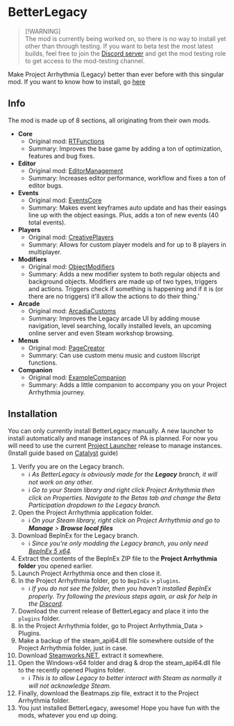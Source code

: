 ﻿# BetterLegacy

> [!WARNING]\
> The mod is currently being worked on, so there is no way to install yet other than through testing. If you want to beta test the most latest builds, feel free to join the [Discord server](https://discord.gg/5XfVScJSK5) and get the mod testing role to get access to the mod-testing channel.

Make Project Arrhythmia (Legacy) better than ever before with this singular mod.
If you want to know how to install, go [here](https://github.com/RTMecha/BetterLegacy/edit/master/README.md#installation)

## Info
The mod is made up of 8 sections, all originating from their own mods.
- **Core**
   - Original mod: [RTFunctions](https://github.com/RTMecha/RTFunctions)
   - Summary: Improves the base game by adding a ton of optimization, features and bug fixes.
- **Editor**
   - Original mod: [EditorManagement](https://github.com/RTMecha/EditorManagement)
   - Summary: Increases editor performance, workflow and fixes a ton of editor bugs.
- **Events**
   - Original mod: [EventsCore](https://github.com/RTMecha/EventsCore)
   - Summary: Makes event keyframes auto update and has their easings line up with the object easings. Plus, adds a ton of new events (40 total events).
- **Players**
   - Original mod: [CreativePlayers](https://github.com/RTMecha/CreativePlayers)
   - Summary: Allows for custom player models and for up to 8 players in multiplayer.
- **Modifiers**
   - Original mod: [ObjectModifiers](https://github.com/RTMecha/ObjectModifiers)
   - Summary: Adds a new modifier system to both regular objects and background objects. Modifiers are made up of two types, triggers and actions. Triggers check if something is happening and if it is (or there are no triggers) it'll allow the actions to do their thing.'
- **Arcade**
   - Original mod: [ArcadiaCustoms](https://github.com/RTMecha/ArcadiaCustoms)
   - Summary: Improves the Legacy arcade UI by adding mouse navigation, level searching, locally installed levels, an upcoming online server and even Steam workshop browsing.
- **Menus**
   - Original mod: [PageCreator](https://github.com/RTMecha/PageCreator)
   - Summary: Can use custom menu music and custom lilscript functions.
- **Companion**
   - Original mod: [ExampleCompanion](https://github.com/RTMecha/ExampleCompanion)
   - Summary: Adds a little companion to accompany you on your Project Arrhythmia journey.

## Installation
You can only currently install BetterLegacy manually. A new launcher to install automatically and manage instances of PA is planned. For now you will need to use the current [Project Launcher](https://github.com/RTMecha/ProjectLauncher/releases) release to manage instances. (Install guide based on [Catalyst](https://github.com/Reimnop/Catalyst) guide)
1. Verify you are on the Legacy branch.
	- ℹ️ _As BetterLegacy is obviously made for the **Legacy** branch, it will not work on any other._
	- ℹ️ _Go to your Steam library and right click Project Arrhythmia then click on Properties. Navigate to the Betas tab and change the Beta Participation dropdown to the Legacy branch._
1. Open the Project Arrhythmia application folder.
	- ℹ️ _On your Steam library, right click on Project Arrhythmia and go to **Manage** > **Browse local files**_
1. Download BepInEx for the Legacy branch.
	- ℹ️ _Since you're only modding the Legacy branch, you only need [BepInEx 5 x64](https://github.com/BepInEx/BepInEx/releases/download/v5.4.21/BepInEx_x64_5.4.21.0.zip)._
1. Extract the contents of the BepInEx ZIP file to the **Project Arrhythmia folder** you opened earlier.
1. Launch Project Arrhythmia once and then close it.
1. In the Project Arrhythmia folder, go to `BepInEx` > `plugins`.
	- ℹ️ _If you do not see the folder, then you haven't installed BepInEx properly. Try following the previous steps again, or ask for help in the [Discord](https://discord.gg/5XfVScJSK5)._
1. Download the current release of BetterLegacy and place it into the `plugins` folder.
1. In the Project Arrhythmia folder, go to Project Arrhythmia_Data > Plugins.
1. Make a backup of the steam_api64.dll file somewhere outside of the Project Arrhythmia folder, just in case.
1. Download [Steamworks.NET](https://github.com/rlabrecque/Steamworks.NET/releases/download/14.0.0/Steamworks.NET-Standalone_14.0.0.zip), extract it somewhere.
1. Open the Windows-x64 folder and drag & drop the steam_api64.dll file to the recently opened Plugins folder.
	- ℹ️ _This is to allow Legacy to better interact with Steam as normally it will not acknowledge Steam._
1. Finally, download the Beatmaps.zip file, extract it to the Project Arrhythmia folder.
1. You just installed BetterLegacy, awesome! Hope you have fun with the mods, whatever you end up doing.
